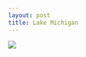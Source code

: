 ```yaml
---
layout: post
title: Lake Michigan
---
```

<img src="{{ site.url }}/assets/images/lake-michigan-2017-10-14.jpg">
